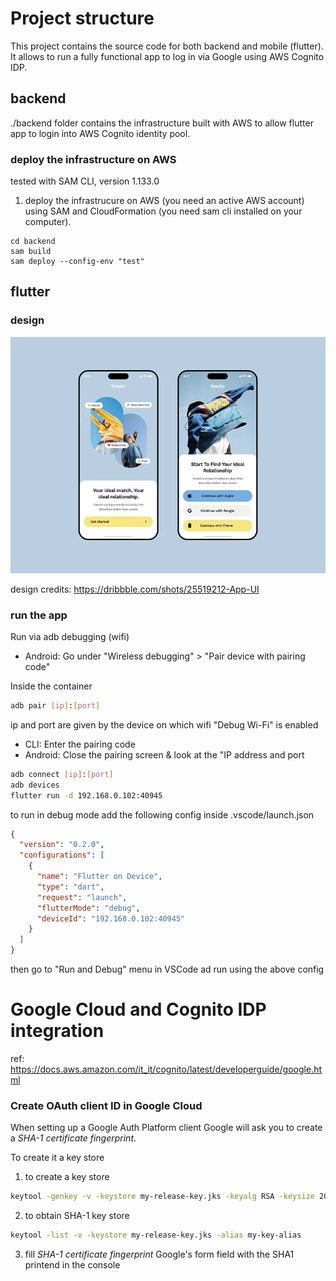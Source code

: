 # Project structure

This project contains the source code for both backend and mobile (flutter). It allows to run a fully functional app to log in via Google using AWS Cognito IDP.

## backend

./backend folder contains the infrastructure built with AWS to allow flutter app to login into AWS Cognito identity pool.

### deploy the infrastructure on AWS

tested with SAM CLI, version 1.133.0

1. deploy the infrastrucure on AWS (you need an active AWS account) using SAM and CloudFormation (you need sam cli installed on your computer).

```
cd backend
sam build
sam deploy --config-env "test"
```

## flutter

### design

![design](./design.png)

design credits: https://dribbble.com/shots/25519212-App-UI

### run the app

Run via adb debugging (wifi)

- Android: Go under "Wireless debugging" > "Pair device with pairing code"

Inside the container

```sh
adb pair [ip]:[port]
```

ip and port are given by the device on which wifi "Debug Wi-Fi" is enabled

- CLI: Enter the pairing code
- Android: Close the pairing screen & look at the "IP address and port

```sh
adb connect [ip]:[port]
adb devices
flutter run -d 192.168.0.102:40945
```

to run in debug mode add the following config inside .vscode/launch.json

```json
{
  "version": "0.2.0",
  "configurations": [
    {
      "name": "Flutter on Device",
      "type": "dart",
      "request": "launch",
      "flutterMode": "debug",
      "deviceId": "192.168.0.102:40945"
    }
  ]
}
```

then go to "Run and Debug" menu in VSCode ad run using the above config

# Google Cloud and Cognito IDP integration

ref: https://docs.aws.amazon.com/it_it/cognito/latest/developerguide/google.html

### Create OAuth client ID in Google Cloud

When setting up a Google Auth Platform client Google will ask you to create a *SHA-1 certificate fingerprint*. 

To create it a key store

1. to create a key store

```sh
keytool -genkey -v -keystore my-release-key.jks -keyalg RSA -keysize 2048 -validity 10000 -alias my-key-alias
```

2. to obtain SHA-1 key store

```sh
keytool -list -v -keystore my-release-key.jks -alias my-key-alias
```

3. fill *SHA-1 certificate fingerprint* Google's form field with the SHA1 printend in the console
